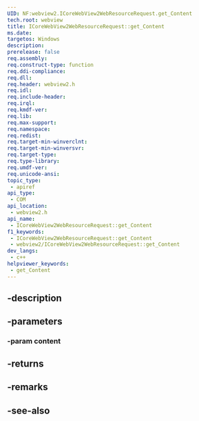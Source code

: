 ```yaml
---
UID: NF:webview2.ICoreWebView2WebResourceRequest.get_Content
tech.root: webview
title: ICoreWebView2WebResourceRequest::get_Content
ms.date: 
targetos: Windows
description: 
prerelease: false
req.assembly: 
req.construct-type: function
req.ddi-compliance: 
req.dll: 
req.header: webview2.h
req.idl: 
req.include-header: 
req.irql: 
req.kmdf-ver: 
req.lib: 
req.max-support: 
req.namespace: 
req.redist: 
req.target-min-winverclnt: 
req.target-min-winversvr: 
req.target-type: 
req.type-library: 
req.umdf-ver: 
req.unicode-ansi: 
topic_type:
 - apiref
api_type:
 - COM
api_location:
 - webview2.h
api_name:
 - ICoreWebView2WebResourceRequest::get_Content
f1_keywords:
 - ICoreWebView2WebResourceRequest::get_Content
 - webview2/ICoreWebView2WebResourceRequest::get_Content
dev_langs:
 - c++
helpviewer_keywords:
 - get_Content
---
```


## -description

## -parameters

### -param content

## -returns

## -remarks

## -see-also

